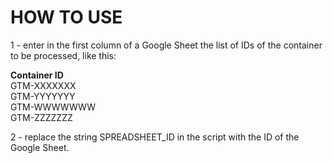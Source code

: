 <h1>HOW TO USE</h1>

1 - enter in the first column of a Google Sheet the list of IDs of the container to be processed, like this:

<b>Container ID</b><br />
GTM-XXXXXXX<br />
GTM-YYYYYYY<br />
GTM-WWWWWWW<br />
GTM-ZZZZZZZ<br />

2 - replace the string SPREADSHEET_ID in the script with the ID of the Google Sheet.
